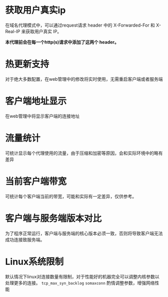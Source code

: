 # 获取用户真实ip

在域名代理模式中，可以通过request请求 header 中的 X-Forwarded-For 和 X-Real-IP 来获取用户真实 IP。

**本代理前会在每一个http(s)请求中添加了这两个 header。**

# 热更新支持
对于绝大多数配置，在web管理中的修改将实时使用，无需重启客户端或者服务端

# 客户端地址显示
在web管理中将显示客户端的连接地址

# 流量统计
可统计显示每个代理使用的流量，由于压缩和加密等原因，会和实际环境中的略有差异

# 当前客户端带宽
可统计每个客户端当前的带宽，可能和实际有一定差异，仅供参考。

# 客户端与服务端版本对比
为了程序正常运行，客户端与服务端的核心版本必须一致，否则将导致客户端无法成功连接致服务端。

# Linux系统限制
默认情况下linux对连接数量有限制，对于性能好的机器完全可以调整内核参数以处理更多的连接。
`tcp_max_syn_backlog` `somaxconn`
酌情调整参数，增强网络性能
